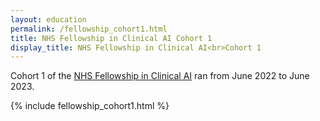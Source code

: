 ```yaml
---
layout: education
permalink: /fellowship_cohort1.html
title: NHS Fellowship in Clinical AI Cohort 1
display_title: NHS Fellowship in Clinical AI<br>Cohort 1
---
```


Cohort 1 of the [NHS Fellowship in Clinical AI](/fellowship.html) ran from June 2022 to June 2023.

{% include fellowship_cohort1.html %}



